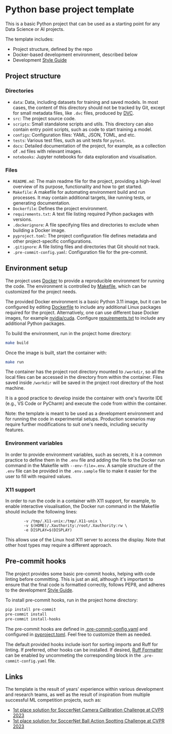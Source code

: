 # Python base project template

This is a basic Python project that can be used as a starting point for any
Data Science or AI projects.

The template includes:

- Project structure, defined by the repo
- Docker-based development environment, described below
- Development [Style Guide](GUIDE.md)

## Project structure

### Directories

* `data`: Data, including datasets for training and saved models. In most cases, the content of this directory should not be tracked by Git, except for small metadata files, like `.dvc` files, produced by [DVC](https://dvc.org/doc).
* `src`: The project source code.
* `scripts`: Small standalone scripts and utils. This directory can also contain entry point scripts, such as code to start training a model.
* `configs`: Configuration files: YAML, JSON, TOML, and etc.
* `tests`: Various test files, such as unit tests for `pytest`.
* `docs`: Detailed documentation of the project, for example, as a collection of `.md` files with relevant images.
* `notebooks`: Jupyter notebooks for data exploration and visualisation.

### Files

* `README.md`: The main readme file for the project, providing a high-level overview of its purpose, functionality and how to get started.
* `Makefile`: A makefile for automating environment build and run processes. It may contain additional targets, like running tests, or generating documentation.
* `Dockerfile`: Defines the project environment.
* `requirements.txt`: A text file listing required Python packages with versions.
* `.dockerignore`: A file specifying files and directories to exclude when building a Docker image.
* `pyproject.toml`: The project configuration file defines metadata and other project-specific configurations.
* `.gitignore`: A file listing files and directories that Git should not track.
* `.pre-commit-config.yaml`: Configuration file for the pre-commit.

## Environment setup

The project uses [Docker](https://docs.docker.com/) to provide a reproducible environment for running
the code. The environment is controlled by [Makefile](Makefile), which can be customized
for the project needs.

The provided Docker environment is a basic Python 3.11 image, but it can be
configured by editing [Dockerfile](Dockerfile) to include any additional Linux
packages required for the project. Alternatively, one can use different base
Docker images, for example [nvidia/cuda](https://hub.docker.com/r/nvidia/cuda/#!).
Configure [requirements.txt](requirements.txt) to include any additional Python
packages.

To build the environment, run in the project home directory:
```bash
make build
```

Once the image is built, start the container with:
```bash
make run
```

The container has the project root directory mounted to `/workdir`,
so all the local files can be accessed in the directory from within the container. Files saved
inside `/workdir` will be saved in the project root directory of the host machine.

It is a good practice to develop inside the container with one's favorite IDE
(e.g., VS Code or PyCharm) and execute the code from within the container.

Note: the template is meant to be used as a development environment and for
running the code in experimental setups. Production scenarios may require further modifications
to suit one's needs, including security features.

### Environment variables

In order to provide environment variables, such as secrets, it is a common practice to define them in the `.env` file and adding the file to the Docker run command in the Makefile with `--env-file=.env`. A sample structure of the `.env` file can be provided in the `.env.sample` file to make it easier for the user to fill with required values.

### X11 support

In order to run the code in a container with X11 support, for example, to enable interactive visualisation, the Docker run command in the Makefile should include the following lines:

```
        -v /tmp/.X11-unix:/tmp/.X11-unix \
        -v $(HOME)/.Xauthority:/root/.Xauthority:rw \
        -e DISPLAY=$(DISPLAY)
```

This allows use of the Linux host X11 server to access the display. Note that other host types may require a different approach.

## Pre-commit hooks

The project provides some basic pre-commit hooks, helping with code linting before committing. This is just an aid, although it's important to ensure that the final code is formatted correctly, follows PEP8, and adheres to the development [Style Guide](GUIDE.md).

To install pre-commit hooks, run in the project home directory:
```bash
pip install pre-commit
pre-commit install
pre-commit install-hooks
```

The pre-commit hooks are defined in [.pre-commit-config.yaml](.pre-commit-config.yaml) and configured in [pyproject.toml](pyproject.toml). Feel free to customize them as needed.

The default provided hooks include isort for sorting imports and Ruff for linting. If preferred, other hooks can be installed. If desired, [Ruff Formatter](https://docs.astral.sh/ruff/formatter/) can be enabled by uncommeting the corresponding block in the `.pre-commit-config.yaml` file.

## Links

The template is the result of years' experience within various development and research teams, as well as the result of inspiration from multiple successful ML competition projects, such as:
* [1st place solution for SoccerNet Camera Calibration Challenge at CVPR 2023](https://github.com/NikolasEnt/soccernet-calibration-sportlight)
* [1st place solution for SoccerNet Ball Action Spotting Challenge at CVPR 2023](https://github.com/lRomul/ball-action-spotting)
